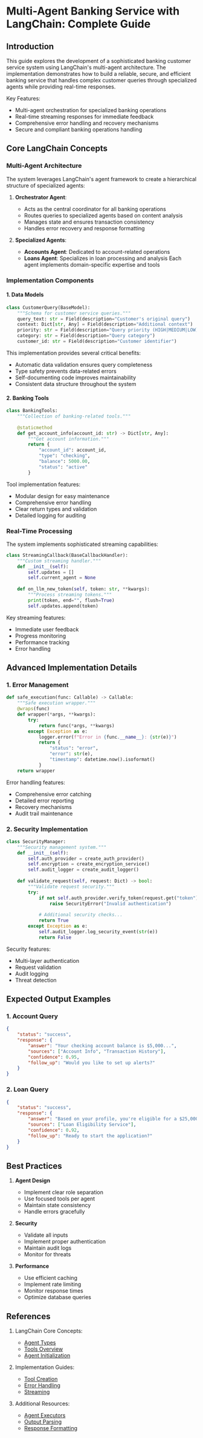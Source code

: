 # Multi-Agent Banking Service with LangChain: Complete Guide

## Introduction

This guide explores the development of a sophisticated banking customer service system using LangChain's multi-agent architecture. The implementation demonstrates how to build a reliable, secure, and efficient banking service that handles complex customer queries through specialized agents while providing real-time responses.

Key Features:
- Multi-agent orchestration for specialized banking operations
- Real-time streaming responses for immediate feedback
- Comprehensive error handling and recovery mechanisms
- Secure and compliant banking operations handling

## Core LangChain Concepts

### Multi-Agent Architecture

The system leverages LangChain's agent framework to create a hierarchical structure of specialized agents:

1. **Orchestrator Agent**: 
   - Acts as the central coordinator for all banking operations
   - Routes queries to specialized agents based on content analysis
   - Manages state and ensures transaction consistency
   - Handles error recovery and response formatting

2. **Specialized Agents**:
   - **Accounts Agent**: Dedicated to account-related operations
   - **Loans Agent**: Specializes in loan processing and analysis
   Each agent implements domain-specific expertise and tools

### Implementation Components

#### 1. Data Models
```python
class CustomerQuery(BaseModel):
    """Schema for customer service queries."""
    query_text: str = Field(description="Customer's original query")
    context: Dict[str, Any] = Field(description="Additional context")
    priority: str = Field(description="Query priority (HIGH|MEDIUM|LOW)")
    category: str = Field(description="Query category")
    customer_id: str = Field(description="Customer identifier")
```

This implementation provides several critical benefits:
- Automatic data validation ensures query completeness
- Type safety prevents data-related errors
- Self-documenting code improves maintainability
- Consistent data structure throughout the system

#### 2. Banking Tools
```python
class BankingTools:
    """Collection of banking-related tools."""
    
    @staticmethod
    def get_account_info(account_id: str) -> Dict[str, Any]:
        """Get account information."""
        return {
            "account_id": account_id,
            "type": "checking",
            "balance": 5000.00,
            "status": "active"
        }
```

Tool implementation features:
- Modular design for easy maintenance
- Comprehensive error handling
- Clear return types and validation
- Detailed logging for auditing

### Real-Time Processing

The system implements sophisticated streaming capabilities:

```python
class StreamingCallback(BaseCallbackHandler):
    """Custom streaming handler."""
    def __init__(self):
        self.updates = []
        self.current_agent = None
    
    def on_llm_new_token(self, token: str, **kwargs):
        """Process streaming tokens."""
        print(token, end="", flush=True)
        self.updates.append(token)
```

Key streaming features:
- Immediate user feedback
- Progress monitoring
- Performance tracking
- Error handling

## Advanced Implementation Details

### 1. Error Management
```python
def safe_execution(func: Callable) -> Callable:
    """Safe execution wrapper."""
    @wraps(func)
    def wrapper(*args, **kwargs):
        try:
            return func(*args, **kwargs)
        except Exception as e:
            logger.error(f"Error in {func.__name__}: {str(e)}")
            return {
                "status": "error",
                "error": str(e),
                "timestamp": datetime.now().isoformat()
            }
    return wrapper
```

Error handling features:
- Comprehensive error catching
- Detailed error reporting
- Recovery mechanisms
- Audit trail maintenance

### 2. Security Implementation

```python
class SecurityManager:
    """Security management system."""
    def __init__(self):
        self.auth_provider = create_auth_provider()
        self.encryption = create_encryption_service()
        self.audit_logger = create_audit_logger()
    
    def validate_request(self, request: Dict) -> bool:
        """Validate request security."""
        try:
            if not self.auth_provider.verify_token(request.get("token")):
                raise SecurityError("Invalid authentication")
            
            # Additional security checks...
            return True
        except Exception as e:
            self.audit_logger.log_security_event(str(e))
            return False
```

Security features:
- Multi-layer authentication
- Request validation
- Audit logging
- Threat detection

## Expected Output Examples

### 1. Account Query
```json
{
    "status": "success",
    "response": {
        "answer": "Your checking account balance is $5,000...",
        "sources": ["Account Info", "Transaction History"],
        "confidence": 0.95,
        "follow_up": "Would you like to set up alerts?"
    }
}
```

### 2. Loan Query
```json
{
    "status": "success",
    "response": {
        "answer": "Based on your profile, you're eligible for a $25,000 loan...",
        "sources": ["Loan Eligibility Service"],
        "confidence": 0.92,
        "follow_up": "Ready to start the application?"
    }
}
```

## Best Practices

1. **Agent Design**
   - Implement clear role separation
   - Use focused tools per agent
   - Maintain state consistency
   - Handle errors gracefully

2. **Security**
   - Validate all inputs
   - Implement proper authentication
   - Maintain audit logs
   - Monitor for threats

3. **Performance**
   - Use efficient caching
   - Implement rate limiting
   - Monitor response times
   - Optimize database queries

## References

1. LangChain Core Concepts:
   - [Agent Types](https://python.langchain.com/docs/modules/agents/agent_types)
   - [Tools Overview](https://python.langchain.com/docs/modules/agents/tools)
   - [Agent Initialization](https://python.langchain.com/docs/modules/agents/quick_start)

2. Implementation Guides:
   - [Tool Creation](https://python.langchain.com/docs/modules/agents/tools/custom_tools)
   - [Error Handling](https://python.langchain.com/docs/guides/debugging)
   - [Streaming](https://python.langchain.com/docs/modules/model_io/models/llms/streaming)

3. Additional Resources:
   - [Agent Executors](https://python.langchain.com/docs/modules/agents/executor)
   - [Output Parsing](https://python.langchain.com/docs/modules/model_io/output_parsers)
   - [Response Formatting](https://python.langchain.com/docs/modules/model_io/output_parsers/structured)